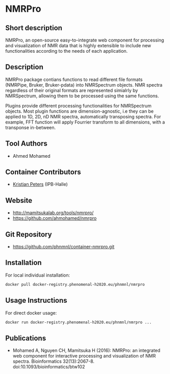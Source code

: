 # NMRPro

## Short description

NMRPro, an open-source easy-to-integrate web component for processing and visualization of NMR data that is highly extensible to include new functionalities according to the needs of each application.

## Description

NMRPro package contians functions to read different file formats (NMRPipe, Bruker, Bruker-pdata) into NMRSpectrum objects. NMR spectra regardless of their original formats are represented simialrly by NMRSpectrum, allowing them to be processed using the same functions. 

Plugins provide different processing functionalities for NMRSpectrum objects. Most plugin functions are dimension-agnostic, i.e they can be applied to 1D, 2D, nD NMR spectra, automatically transposing spectra. For example, FFT function will apply Fourrier transform to all dimensions, with a transponse in-between. 

## Tool Authors 

- Ahmed Mohamed

## Container Contributors

- [Kristian Peters](https://github.com/korseby) (IPB-Halle)

## Website

- http://mamitsukalab.org/tools/nmrpro/
- https://github.com/ahmohamed/nmrpro

## Git Repository

- https://github.com/phnmnl/container-nmrpro.git

## Installation 

For local individual installation:

```bash
docker pull docker-registry.phenomenal-h2020.eu/phnmnl/nmrpro
```

## Usage Instructions

For direct docker usage:

```bash
docker run docker-registry.phenomenal-h2020.eu/phnmnl/nmrpro ...
```

## Publications

- Mohamed A, Nguyen CH, Mamitsuka H (2016): NMRPro: an integrated web component for interactive processing and visualization of NMR spectra. Bioinformatics 32(13):2067-8. doi:10.1093/bioinformatics/btw102
